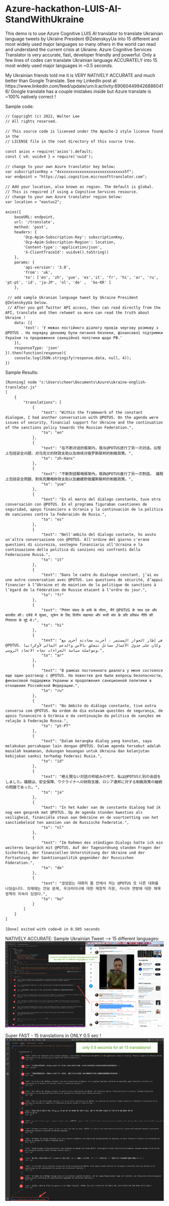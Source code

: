# Azure-hackathon-LUIS-AI-StandWithUkraine

This demo is to use Azure Cognitive LUIS AI translator to translate Ukrainian language tweets by Ukraine President @ZelenskyyUa into 15 different 
and most widely used  major languages so many others in the world can read and understand the current crisis at Ukraine. 
Azure Cognitive Services Translator is very accurate, fast, developer friendly and powerful. 
Only a few lines of codes can translate Ukrainian language ACCURATELY into 15 most widely used major languages in ~0.5 seconds.

<p>My Ukrainian friends told me it is VERY NATIVELY ACCURATE and much better than Google Translate. See my LinkedIn post at https://www.linkedin.com/feed/update/urn:li:activity:6906044994268860416/  Google translate has a couple mistakes inside but Azure translate is ~100% natively correct ! 

Sample code:
```
// Copyright (c) 2022, Walter Lee
// All rights reserved.

// This source code is licensed under the Apache-2 style license found in the
// LICENSE file in the root directory of this source tree. 

const axios = require('axios').default;
const { v4: uuidv4 } = require('uuid');

// change to your own Azure translator key below: 
var subscriptionKey = "4xxxxxxxxxxxxxxxxxxxxxxxxxxxxx5f";
var endpoint = "https://api.cognitive.microsofttranslator.com";

// Add your location, also known as region. The default is global.
// This is required if using a Cognitive Services resource.
// change to your own Azure translator region below: 
var location = "eastus2";

axios({
    baseURL: endpoint,
    url: '/translate',
    method: 'post',
    headers: {
        'Ocp-Apim-Subscription-Key': subscriptionKey,
        'Ocp-Apim-Subscription-Region': location,
        'Content-type': 'application/json',
        'X-ClientTraceId': uuidv4().toString()
    },
    params: {
        'api-version': '3.0',
        'from': 'uk',
        'to': ['en', 'zh', 'yue', 'es','it', 'fr', 'hi', 'ar', 'ru', 'pt-pt', 'id', 'ja-JP', 'nl', 'de' ,  'ko-KR' ]
    },
   
 // add sample Ukranian language tweet by Ukraine President @ZelenskyyUa below.
 // After you got Twitter API access, then can read directly from the API, translate and then retweet so more can read the truth about Ukraine ! 
    data: [{
        'text': 'У межах постійного діалогу провів чергову розмову з @POTUS . На порядку денному були питання безпеки, фінансової підтримки України та продовження санкційної політики щодо РФ.'
    }],
    responseType: 'json'
}).then(function(response){
    console.log(JSON.stringify(response.data, null, 4));
})

```
Sample Results:


```
[Running] node "c:\Users\cheer\Documents\Azure\ukraine-english-translator.js"
[
    {
        "translations": [
            {
                "text": "Within the framework of the constant dialogue, I had another conversation with @POTUS. On the agenda were issues of security, financial support for Ukraine and the continuation of the sanctions policy towards the Russian Federation.",
                "to": "en"
            },
            {
                "text": "在不断对话的框架内，我与@POTUS进行了另一次对话。议程上包括安全问题、对乌克兰的财政支助以及继续对俄罗斯联邦的制裁政策。",
                "to": "zh-Hans"
            },
            {
                "text": "不斷對話緊嘅框架內，我與@POTUS進行了另一次對話。 議程上包括安全問題、對烏克蘭嘅財政支助以及繼續對俄儸斯聯邦的制裁政策。",
                "to": "yue"
            },
            {
                "text": "En el marco del diálogo constante, tuve otra conversación con @POTUS. En el programa figuraban cuestiones de seguridad, apoyo financiero a Ucrania y la continuación de la política de sanciones contra la Federación de Rusia.",
                "to": "es"
            },
            {
                "text": "Nell'ambito del dialogo costante, ho avuto un'altra conversazione con @POTUS. All'ordine del giorno c'erano questioni di sicurezza, sostegno finanziario all'Ucraina e la continuazione della politica di sanzioni nei confronti della Federazione Russa.",
                "to": "it"
            },
            {
                "text": "Dans le cadre du dialogue constant, j’ai eu une autre conversation avec @POTUS. Les questions de sécurité, d’appui financier à l’Ukraine et de maintien de la politique de sanctions à l’égard de la Fédération de Russie étaient à l’ordre du jour.",
                "to": "fr"
            },
            {
                "text": "निरंतर संवाद के ढांचे के भीतर, मैंने @POTUS के साथ एक और बातचीत की। एजेंडे में सुरक्षा, यूक्रेन के लिए वित्तीय सहायता और रूसी संघ के प्रति प्रतिबंध नीति की निरंतरता के मुद्दे थे।",
                "to": "hi"
            },
            {
                "text": "في إطار الحوار المستمر ، أجريت محادثة أخرى مع @POTUS. وكان على جدول الأعمال مسائل تتعلق بالأمن والدعم المالي لأوكرانيا ومواصلة سياسة الجزاءات تجاه الاتحاد الروسي.",
                "to": "ar"
            },
            {
                "text": "В рамках постоянного диалога у меня состоялся еще один разговор с @POTUS. На повестке дня были вопросы безопасности, финансовой поддержки Украины и продолжения санкционной политики в отношении Российской Федерации.",
                "to": "ru"
            },
            {
                "text": "No âmbito do diálogo constante, tive outra conversa com @POTUS. Na ordem do dia estavam questões de segurança, de apoio financeiro à Ucrânia e da continuação da política de sanções em relação à Federação Russa.",
                "to": "pt-PT"
            },
            {
                "text": "Dalam kerangka dialog yang konstan, saya melakukan percakapan lain dengan @POTUS. Dalam agenda tersebut adalah masalah keamanan, dukungan keuangan untuk Ukraina dan kelanjutan kebijakan sanksi terhadap Federasi Rusia.",
                "to": "id"
            },
            {
                "text": "絶え間ない対話の枠組みの中で、私は@POTUSと別の会話をしました。議題は、安全保障、ウクライナへの財政支援、ロシア連邦に対する制裁政策の継続の問題であった。",
                "to": "ja"
            },
            {
                "text": "In het kader van de constante dialoog had ik nog een gesprek met @POTUS. Op de agenda stonden kwesties als veiligheid, financiële steun aan Oekraïne en de voortzetting van het sanctiebeleid ten aanzien van de Russische Federatie.",
                "to": "nl"
            },
            {
                "text": "Im Rahmen des ständigen Dialogs hatte ich ein weiteres Gespräch mit @POTUS. Auf der Tagesordnung standen Fragen der Sicherheit, der finanziellen Unterstützung der Ukraine und der Fortsetzung der Sanktionspolitik gegenüber der Russischen Föderation.",
                "to": "de"
            },
            {
                "text": "끊임없는 대화의 틀 안에서 저는 @POTUS 또 다른 대화를 나눴습니다. 의제에는 안보 문제, 우크라이나에 대한 재정적 지원, 러시아 연방에 대한 제재 정책의 지속이 있었다.",
                "to": "ko"
            }
        ]
    }
]

[Done] exited with code=0 in 0.505 seconds

```
NATIVELY ACCURATE: Sample Ukrainian Tweet --> 15 different languages:
    ![image of Azure Tweet translate](/Azure%20AI%20translate%20into%2015%20diff%20lang%203.png)
    
Super FAST - 15 translations in ONLY 0.5 sec ! 
     ![image of 15 translations in ONLY 0.5s](/Azure%20AI%20translate%20into%2015%20diff%20lang%204.png)
    
    
